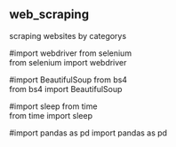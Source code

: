 ## web_scraping
scraping websites by categorys  

#import webdriver from selenium  
from selenium import webdriver  

#import BeautifulSoup from bs4  
from bs4 import BeautifulSoup  

#import sleep from time  
from time import sleep  

#import pandas as pd
import pandas as pd
